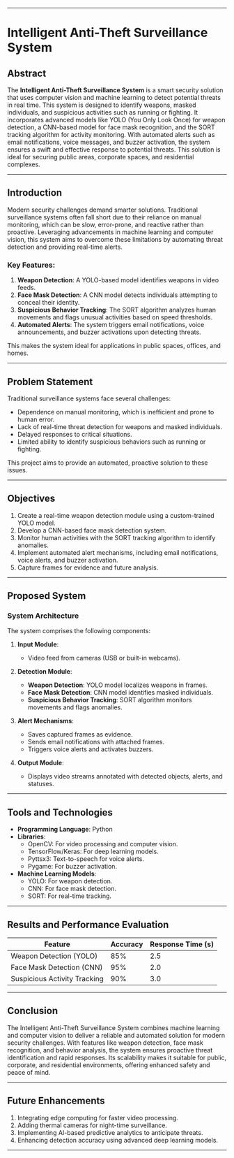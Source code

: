 

---

# **Intelligent Anti-Theft Surveillance System**

## **Abstract**
The **Intelligent Anti-Theft Surveillance System** is a smart security solution that uses computer vision and machine learning to detect potential threats in real time. This system is designed to identify weapons, masked individuals, and suspicious activities such as running or fighting. It incorporates advanced models like YOLO (You Only Look Once) for weapon detection, a CNN-based model for face mask recognition, and the SORT tracking algorithm for activity monitoring. With automated alerts such as email notifications, voice messages, and buzzer activation, the system ensures a swift and effective response to potential threats. This solution is ideal for securing public areas, corporate spaces, and residential complexes.

---

## **Introduction**
Modern security challenges demand smarter solutions. Traditional surveillance systems often fall short due to their reliance on manual monitoring, which can be slow, error-prone, and reactive rather than proactive. Leveraging advancements in machine learning and computer vision, this system aims to overcome these limitations by automating threat detection and providing real-time alerts.  

### **Key Features:**
1. **Weapon Detection**: A YOLO-based model identifies weapons in video feeds.  
2. **Face Mask Detection**: A CNN model detects individuals attempting to conceal their identity.  
3. **Suspicious Behavior Tracking**: The SORT algorithm analyzes human movements and flags unusual activities based on speed thresholds.  
4. **Automated Alerts**: The system triggers email notifications, voice announcements, and buzzer activations upon detecting threats.

This makes the system ideal for applications in public spaces, offices, and homes.

---

## **Problem Statement**
Traditional surveillance systems face several challenges:
- Dependence on manual monitoring, which is inefficient and prone to human error.  
- Lack of real-time threat detection for weapons and masked individuals.  
- Delayed responses to critical situations.  
- Limited ability to identify suspicious behaviors such as running or fighting.  

This project aims to provide an automated, proactive solution to these issues.

---

## **Objectives**
1. Create a real-time weapon detection module using a custom-trained YOLO model.  
2. Develop a CNN-based face mask detection system.  
3. Monitor human activities with the SORT tracking algorithm to identify anomalies.  
4. Implement automated alert mechanisms, including email notifications, voice alerts, and buzzer activation.  
5. Capture frames for evidence and future analysis.

---

## **Proposed System**
### **System Architecture**
The system comprises the following components:  

1. **Input Module**:  
   - Video feed from cameras (USB or built-in webcams).  

2. **Detection Module**:  
   - **Weapon Detection**: YOLO model localizes weapons in frames.  
   - **Face Mask Detection**: CNN model identifies masked individuals.  
   - **Suspicious Behavior Tracking**: SORT algorithm monitors movements and flags anomalies.  

3. **Alert Mechanisms**:  
   - Saves captured frames as evidence.  
   - Sends email notifications with attached frames.  
   - Triggers voice alerts and activates buzzers.  

4. **Output Module**:  
   - Displays video streams annotated with detected objects, alerts, and statuses.

---

## **Tools and Technologies**
- **Programming Language**: Python  
- **Libraries**:  
  - OpenCV: For video processing and computer vision.  
  - TensorFlow/Keras: For deep learning models.  
  - Pyttsx3: Text-to-speech for voice alerts.  
  - Pygame: For buzzer activation.  
- **Machine Learning Models**:  
  - YOLO: For weapon detection.  
  - CNN: For face mask detection.  
  - SORT: For real-time tracking.

---

## **Results and Performance Evaluation**
| Feature                    | Accuracy | Response Time (s) |
|----------------------------|----------|--------------------|
| Weapon Detection (YOLO)    | 85%      | 2.5                |
| Face Mask Detection (CNN)  | 95%      | 2.0                |
| Suspicious Activity Tracking | 90%     | 3.0                |

---

## **Conclusion**
The Intelligent Anti-Theft Surveillance System combines machine learning and computer vision to deliver a reliable and automated solution for modern security challenges. With features like weapon detection, face mask recognition, and behavior analysis, the system ensures proactive threat identification and rapid responses. Its scalability makes it suitable for public, corporate, and residential environments, offering enhanced safety and peace of mind.

---

## **Future Enhancements**
1. Integrating edge computing for faster video processing.  
2. Adding thermal cameras for night-time surveillance.  
3. Implementing AI-based predictive analytics to anticipate threats.  
4. Enhancing detection accuracy using advanced deep learning models.

---

